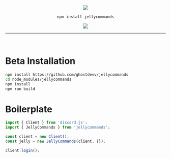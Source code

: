 <div align="center">

![](https://raw.githubusercontent.com/ghostdevv/jellycommands/main/assets/jellycommands-banner.png)

`npm install jellycommands`

[![](https://img.shields.io/npm/v/jellycommands?label=Latest%20Version&style=for-the-badge&logo=npm&color=informational)](https://www.npmjs.com/package/jellycommands)

</div>

---

<br />

# Beta Installation
```bash
npm install https://github.com/ghostdevv/jellycommands
cd node_modules/jellycommands
npm install
npm run build
```

# Boilerplate
```js
import { Client } from 'discord.js';
import { JellyCommands } from 'jellycommands';

const client = new Client();
const jelly = new JellyCommands(client, {});

client.login();
```